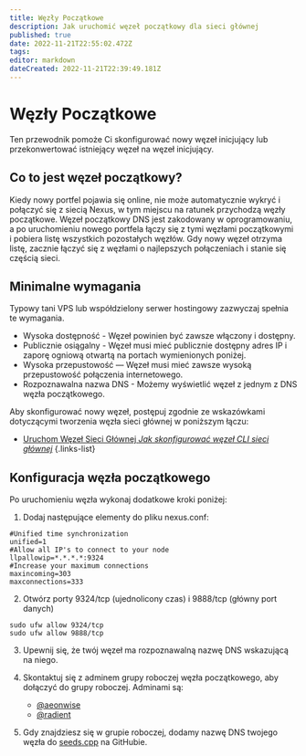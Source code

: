 ```yaml
---
title: Węzły Początkowe
description: Jak uruchomić węzeł początkowy dla sieci głównej
published: true
date: 2022-11-21T22:55:02.472Z
tags: 
editor: markdown
dateCreated: 2022-11-21T22:39:49.181Z
---
```


# Węzły Początkowe

Ten przewodnik pomoże Ci skonfigurować nowy węzeł inicjujący lub przekonwertować istniejący węzeł na węzeł inicjujący.

## Co to jest węzeł początkowy?
Kiedy nowy portfel pojawia się online, nie może automatycznie wykryć i połączyć się z siecią Nexus, w tym miejscu na ratunek przychodzą węzły początkowe. Węzeł początkowy DNS jest zakodowany w oprogramowaniu, a po uruchomieniu nowego portfela łączy się z tymi węzłami początkowymi i pobiera listę wszystkich pozostałych węzłów. Gdy nowy węzeł otrzyma listę, zacznie łączyć się z węzłami o najlepszych połączeniach i stanie się częścią sieci.

## Minimalne wymagania
Typowy tani VPS lub współdzielony serwer hostingowy zazwyczaj spełnia te wymagania.

- Wysoka dostępność - Węzeł powinien być zawsze włączony i dostępny.
- Publicznie osiągalny - Węzeł musi mieć publicznie dostępny adres IP i zaporę ogniową otwartą na portach wymienionych poniżej.
- Wysoka przepustowość — Węzeł musi mieć zawsze wysoką przepustowość połączenia internetowego.
- Rozpoznawalna nazwa DNS - Możemy wyświetlić węzeł z jednym z DNS węzła początkowego.
    
Aby skonfigurować nowy węzeł, postępuj zgodnie ze wskazówkami dotyczącymi tworzenia węzła sieci głównej w poniższym łączu:

- [Uruchom Węzeł Sieci Głównej *Jak skonfigurować węzeł CLI sieci głównej*](https://wiki.nexus.io/en/mainnet/run-a-mainnet-node)
{.links-list}

## Konfiguracja węzła początkowego
Po uruchomieniu węzła wykonaj dodatkowe kroki poniżej:

1. Dodaj następujące elementy do pliku nexus.conf:

```plaintext
#Unified time synchronization
unified=1
#Allow all IP's to connect to your node
llpallowip=*.*.*.*:9324
#Increase your maximum connections
maxincoming=303
maxconnections=333
```
2. Otwórz porty 9324/tcp (ujednolicony czas) i 9888/tcp (główny port danych)

```plaintext
sudo ufw allow 9324/tcp
sudo ufw allow 9888/tcp
```

3. Upewnij się, że twój węzeł ma rozpoznawalną nazwę DNS wskazującą na niego.
4. Skontaktuj się z adminem grupy roboczej węzła początkowego, aby dołączyć do grupy roboczej. Adminami są:
    - <a href="https://t.me/aeonwise" target="_blank">@aeonwise</a>
    - <a href="https://t.me/Radient4751" target="_blank">@radient</a>
   
5. Gdy znajdziesz się w grupie roboczej, dodamy nazwę DNS twojego węzła do [seeds.cpp](https://github.com/Nexusoft/LLL-TAO/blob/merging/src/LLP/seeds.cpp) na GitHubie.